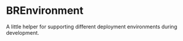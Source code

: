 BREnvironment
=============

A little helper for supporting different deployment environments during development.
